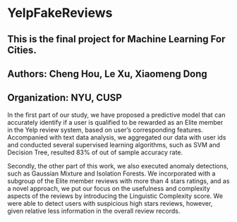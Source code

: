 # YelpFakeReviews

## This is the final project for Machine Learning For Cities.

## Authors: Cheng Hou, Le Xu, Xiaomeng Dong
## Organization: NYU, CUSP

In the first part of our study, we have proposed a predictive model that can accurately identify if a user is qualified to be rewarded as an Elite member in the Yelp review system, based on user’s corresponding features. Accompanied with text data analysis, we aggregated our data with user ids and conducted several supervised learning algorithms, such as SVM and Decision Tree, resulted 83% of out of sample accuracy rate. 


Secondly, the other part of this work, we also executed anomaly detections, such as Gaussian Mixture and Isolation Forests. We incorporated with a subgroup of the Elite member reviews with more than 4 stars ratings, and as a novel approach, we put our focus on the usefulness and complexity aspects of the reviews by introducing the Linguistic Complexity score. We were able to detect users with suspicious high stars reviews, however, given relative less information in the overall review records. 
